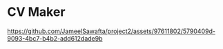 # CV Maker




https://github.com/JameelSawafta/project2/assets/97611802/5790409d-9093-4bc7-b4b2-add612dade9b

